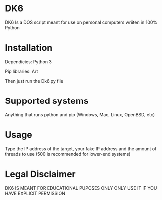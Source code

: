 # DK6

DK6 Is a DOS script meant for use on personal computers wriiten in 100% Python

# Installation

Dependicies: Python 3

Pip libraries: Art

Then just run the Dk6.py file

# Supported systems

Anything that runs python and pip (Windows, Mac, Linux, OpenBSD, etc)

# Usage

Type the IP address of the target, your fake IP address and the amount of threads to use (500 is recommended for lower-end systems)

# Legal Disclaimer

DK6 IS MEANT FOR EDUCATIONAL PUPOSES ONLY ONLY USE IT IF YOU HAVE EXPLICIT PERMISSION
